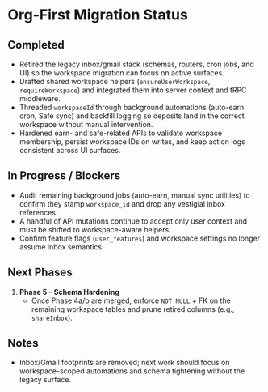 # Org-First Migration Status

## Completed
- Retired the legacy inbox/gmail stack (schemas, routers, cron jobs, and UI) so the workspace migration can focus on active surfaces.
- Drafted shared workspace helpers (`ensureUserWorkspace`, `requireWorkspace`) and integrated them into server context and tRPC middleware.
- Threaded `workspaceId` through background automations (auto-earn cron, Safe sync) and backfill logging so deposits land in the correct workspace without manual intervention.
- Hardened earn- and safe-related APIs to validate workspace membership, persist workspace IDs on writes, and keep action logs consistent across UI surfaces.

## In Progress / Blockers
- Audit remaining background jobs (auto-earn, manual sync utilities) to confirm they stamp `workspace_id` and drop any vestigial inbox references.
- A handful of API mutations continue to accept only user context and must be shifted to workspace-aware helpers.
- Confirm feature flags (`user_features`) and workspace settings no longer assume inbox semantics.

## Next Phases
1. **Phase 5 – Schema Hardening**
   - Once Phase 4a/b are merged, enforce `NOT NULL` + FK on the remaining workspace tables and prune retired columns (e.g., `shareInbox`).

## Notes
- Inbox/Gmail footprints are removed; next work should focus on workspace-scoped automations and schema tightening without the legacy surface.
